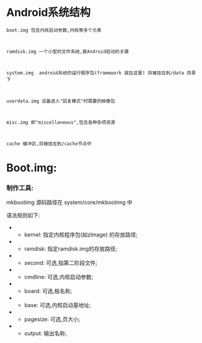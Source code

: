 

# Android系统结构

	boot.img 包含内核启动参数,内核等多个元素
	
#	
	ramdisk.img	一个小型的文件系统,是Android启动的关键
#
	system.img	android系统的运行程序包(framework 就在这里) 将被挂在到/data 目录下
#
	userdata.img 设备进入"回复模式"时需要的映像包
#
	misc.img 即"miscellaneous",包含各种杂项资源
#
	cache 缓冲区,将被挂在到/cache节点中



# Boot.img:

### 制作工具:
mkbootimg  源码路径在 system/core/mkbootimg 中

语法规则如下:

- - kernel: 指定内核程序包(如zlmage) 的存放路径;
- - ramdisk: 指定ramdisk.img的存放路径;
- - second: 可选,指第二阶段文件;
- - cmdline: 可选,内核启动参数;
- - board: 可选,板名称;
- - base: 可选,内核启动基地址;
- - pagesize: 可选,页大小;
- - output: 输出名称;

